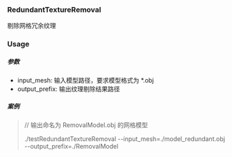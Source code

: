 ### RedundantTextureRemoval

剔除网格冗余纹理

### Usage

##### 参数

- input_mesh: 输入模型路径，要求模型格式为 *.obj
- output_prefix: 输出纹理剔除结果路径

##### 案例

> // 输出命名为 RemovalModel.obj 的网格模型
> 
> ./testRedundantTextureRemoval --input_mesh=./model_redundant.obj --output_prefix=./RemovalModel
